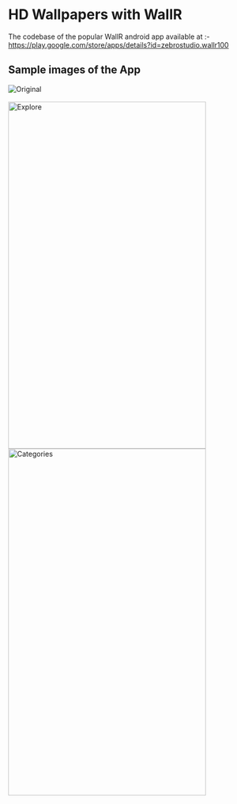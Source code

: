 # HD Wallpapers with WallR

The codebase of the popular WallR android app available at :- <br>
https://play.google.com/store/apps/details?id=zebrostudio.wallr100


## Sample images of the App

<div>
  <img src="https://i.imgur.com/PWzM7sn.png" alt="Original">
</div>
<br>
<div>
  <img src="https://i.imgur.com/a046jLp.png?1" alt="Explore" width=400 height=700>
  <img src="https://i.imgur.com/IVRlZH3.png?1" alt="Categories" width=400 height=700>
</div>
<br>
